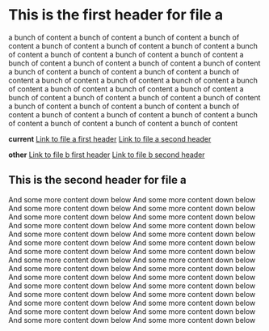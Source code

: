 # This is the first header for file a

a bunch of content
a bunch of content
a bunch of content
a bunch of content
a bunch of content
a bunch of content
a bunch of content
a bunch of content
a bunch of content
a bunch of content
a bunch of content
a bunch of content
a bunch of content
a bunch of content
a bunch of content
a bunch of content
a bunch of content
a bunch of content
a bunch of content
a bunch of content
a bunch of content
a bunch of content
a bunch of content
a bunch of content
a bunch of content
a bunch of content
a bunch of content
a bunch of content
a bunch of content
a bunch of content
a bunch of content
a bunch of content
a bunch of content
a bunch of content
a bunch of content
a bunch of content
a bunch of content
a bunch of content
a bunch of content
a bunch of content
a bunch of content

<b>current</b>
[Link to file a first header](#this-is-the-first-header-for-file-a)
[Link to file a second header](#this-is-the-second-header-for-file-a)

<b>other</b>
[Link to file b first header](./file.b.md#this-is-the-first-header-for-file-b)
[Link to file b second header](./file.b.md#this-is-the-second-header-for-file-b)

## This is the second header for file a

And some more content down below
And some more content down below
And some more content down below
And some more content down below
And some more content down below
And some more content down below
And some more content down below
And some more content down below
And some more content down below
And some more content down below
And some more content down below
And some more content down below
And some more content down below
And some more content down below
And some more content down below
And some more content down below
And some more content down below
And some more content down below
And some more content down below
And some more content down below
And some more content down below
And some more content down below
And some more content down below
And some more content down below
And some more content down below
And some more content down below
And some more content down below
And some more content down below
And some more content down below
And some more content down below
